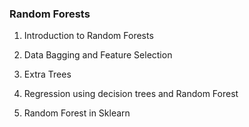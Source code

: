 ### Random Forests ###

1. Introduction to Random Forests

2. Data Bagging and Feature Selection

3. Extra Trees

4. Regression using decision trees and Random Forest

5. Random Forest in Sklearn
